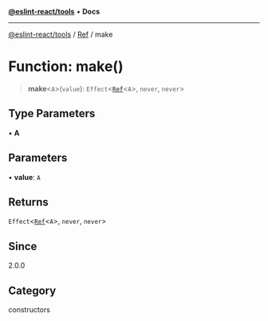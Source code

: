 [**@eslint-react/tools**](../../../README.md) • **Docs**

***

[@eslint-react/tools](../../../README.md) / [Ref](../README.md) / make

# Function: make()

> **make**\<`A`\>(`value`): `Effect`\<[`Ref`](../interfaces/Ref.md)\<`A`\>, `never`, `never`\>

## Type Parameters

• **A**

## Parameters

• **value**: `A`

## Returns

`Effect`\<[`Ref`](../interfaces/Ref.md)\<`A`\>, `never`, `never`\>

## Since

2.0.0

## Category

constructors
